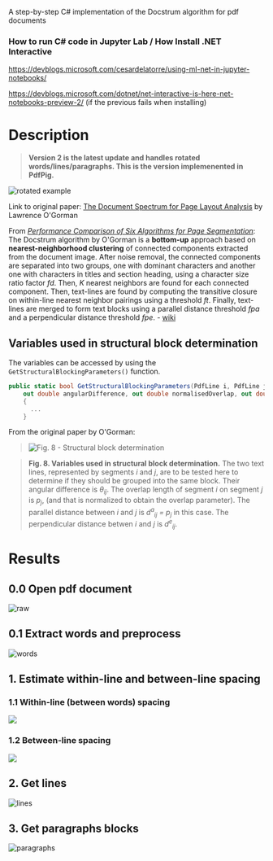 A step-by-step C# implementation of the Docstrum algorithm for pdf documents

### How to run C# code in Jupyter Lab / How Install .NET Interactive
https://devblogs.microsoft.com/cesardelatorre/using-ml-net-in-jupyter-notebooks/

https://devblogs.microsoft.com/dotnet/net-interactive-is-here-net-notebooks-preview-2/ (if the previous fails when installing)

# Description
>**Version 2 is the latest update and handles rotated words/lines/paragraphs. This is the version implemenented in PdfPig.**

![rotated example](https://github.com/BobLd/DocumentLayoutAnalysis/blob/master/DocumentLayoutAnalysis/DocumentLayoutAnalysis/doc/docstrum%20example%202.png)

Link to original paper: [The Document Spectrum for Page Layout Analysis](https://ieeexplore.ieee.org/document/244677) by Lawrence O'Gorman

From [_Performance Comparison of Six Algorithms for Page Segmentation_](https://www.researchgate.net/publication/220932988_Performance_Comparison_of_Six_Algorithms_for_Page_Segmentation): The Docstrum algorithm by O'Gorman is a __bottom-up__ approach based on __nearest-neighborhood clustering__ of connected components extracted from the document image. After noise removal, the connected components are separated into two groups, one with dominant characters and another one with characters in titles and section heading, using a character size ratio factor _fd_. Then, _K_ nearest neighbors are found for each connected component. Then, text-lines are found by computing the transitive closure on within-line nearest neighbor pairings using a threshold _ft_. Finally, text-lines are merged to form text blocks using a parallel distance threshold _fpa_ and a perpendicular distance threshold _fpe_. - [wiki](https://en.wikipedia.org/wiki/Document_layout_analysis#Example_of_a_bottom_up_approach)

## Variables used in structural block determination
The variables can be accessed by using the `GetStructuralBlockingParameters()` function.

```csharp
public static bool GetStructuralBlockingParameters(PdfLine i, PdfLine j, double epsilon,
    out double angularDifference, out double normalisedOverlap, out double perpendicularDistance)
    {
      ...
    }
```
From the original paper by O'Gorman:
>![Fig. 8 - Structural block determination](https://github.com/BobLd/simple-docstrum/blob/master/images/docstrum3.svg)

>**Fig. 8. Variables used in structural block determination.**
The two text lines, represented by segments *i* and *j*, are to be tested here to determine if they should be grouped into the same block. Their angular difference is *θ<sub>ij</sub>*. The overlap length of segment *i* on segment *j* is *p<sub>j</sub>*, (and that is normalized to obtain the overlap parameter). The parallel distance between *i* and *j* is *d<sup>a</sup><sub>ij</sub> = p<sub>j</sub>* in this case. The perpendicular distance betwen *i* and *j* is *d<sup>e</sup><sub>ij</sub>*.

# Results
## 0.0 Open pdf document
![raw](images/raw_v1.png)

## 0.1 Extract words and preprocess
![words](images/words_v1.png)

## 1. Estimate within-line and between-line spacing
### 1.1 Within-line (between words) spacing
![](images/wl_dist_v1.png)
### 1.2 Between-line spacing
![](images/bl_dist_v1.png)

## 2. Get lines
![lines](images/lines_v1.png)

## 3. Get paragraphs blocks
![paragraphs](images/paragraphs_v1.png)
